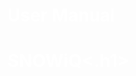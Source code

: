 # User Manual

<!DOCTYPE html>
<html lang="eng">
  <head>
    <meta cahrset="UTF-8">
    <title>Example: Blog</title>
  </head>
  <body style="bakground-color: black; color: white">
    <h1>SNOWiQ<.h1>
      </body>
      </html>
      

